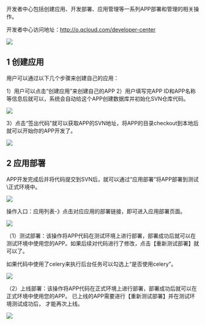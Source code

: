 开发者中心包括创建应用、开发部署、应用管理等一系列APP部署和管理的相关操作。

开发者中心访问地址：http://o.qcloud.com/developer-center 

![](http://imgcache.tcecqpoc.fsphere.cn/image/qzonestyle.gtimg.cn/qzone/vas/opensns/res/img/gongnengshuoming-01.png)

## 1 创建应用

用户可以通过以下几个步骤来创建自己的应用：

1）用户可以点击“创建应用”来创建自己的APP
2）用户填写完APP ID和APP名称等信息后就可以，系统会自动给这个APP创建数据库并初始化SVN仓库代码。

![](http://imgcache.tcecqpoc.fsphere.cn/image/qzonestyle.gtimg.cn/qzone/vas/opensns/res/img/gongnengshuoming-02.png)

3）点击“签出代码”就可以获取APP的SVN地址，将APP的目录checkout到本地后就可以开始你的APP开发了。

![](http://imgcache.tcecqpoc.fsphere.cn/image/qzonestyle.gtimg.cn/qzone/vas/opensns/res/img/gongnengshuoming-03.png)

## 2 应用部署

APP开发完成后并将代码提交到SVN后，就可以通过“应用部署”将APP部署到测试\正式环境中。

![](http://imgcache.tcecqpoc.fsphere.cn/image/qzonestyle.gtimg.cn/qzone/vas/opensns/res/img/gongnengshuoming-04.png)

操作入口：应用列表-》点击对应应用的部署链接，即可进入应用部署页面。 

![](http://imgcache.tcecqpoc.fsphere.cn/image/qzonestyle.gtimg.cn/qzone/vas/opensns/res/img/gongnengshuoming-05.png)

（1）测试部署：该操作将APP代码在测试环境上进行部署，部署成功后就可以在测试环境中使用您的APP。如果后续对代码进行了修改，点击【重新测试部署】就可以了。

如果代码中使用了celery来执行后台任务可以勾选上“是否使用celery”。

![](http://imgcache.tcecqpoc.fsphere.cn/image/qzonestyle.gtimg.cn/qzone/vas/opensns/res/img/gongnengshuoming-06.png)

（2）上线部署：该操作将APP代码在正式环境上进行部署，部署成功后就可以在正式环境中使用您的APP。
已上线的APP需要进行【重新测试部署】并在测试环境测试成功后， 才能再次上线。

![](http://imgcache.tcecqpoc.fsphere.cn/image/qzonestyle.gtimg.cn/qzone/vas/opensns/res/img/gongnengshuoming-07.png)